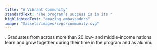 ```yaml
---
title: "A Vibrant Community"
standardText: "The program’s success is in its "
highlightedText: "amazing ambassadors"
image: "@assets/images/svgs/community.svg"
---
```


. Graduates from across more than 20 low- and middle-income nations learn and grow together during their time in the program and as alumni.
